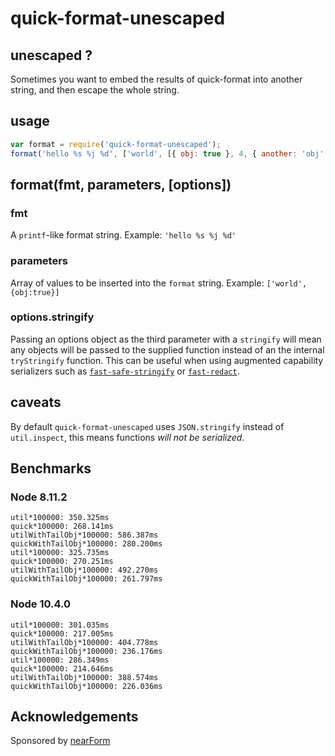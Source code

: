 # quick-format-unescaped

## unescaped ?

Sometimes you want to embed the results of quick-format into another string,
and then escape the whole string.

## usage

```js
var format = require('quick-format-unescaped');
format('hello %s %j %d', ['world', [{ obj: true }, 4, { another: 'obj' }]]);
```

## format(fmt, parameters, [options])

### fmt

A `printf`-like format string. Example: `'hello %s %j %d'`

### parameters

Array of values to be inserted into the `format` string. Example: `['world', {obj:true}]`

### options.stringify

Passing an options object as the third parameter with a `stringify` will mean
any objects will be passed to the supplied function instead of an the
internal `tryStringify` function. This can be useful when using augmented
capability serializers such as [`fast-safe-stringify`](http://github.com/davidmarkclements/fast-safe-stringify) or [`fast-redact`](http://github.com/davidmarkclements/fast-redact).

## caveats

By default `quick-format-unescaped` uses `JSON.stringify` instead of `util.inspect`, this means functions _will not be serialized_.

## Benchmarks

### Node 8.11.2

```
util*100000: 350.325ms
quick*100000: 268.141ms
utilWithTailObj*100000: 586.387ms
quickWithTailObj*100000: 280.200ms
util*100000: 325.735ms
quick*100000: 270.251ms
utilWithTailObj*100000: 492.270ms
quickWithTailObj*100000: 261.797ms
```

### Node 10.4.0

```
util*100000: 301.035ms
quick*100000: 217.005ms
utilWithTailObj*100000: 404.778ms
quickWithTailObj*100000: 236.176ms
util*100000: 286.349ms
quick*100000: 214.646ms
utilWithTailObj*100000: 388.574ms
quickWithTailObj*100000: 226.036ms
```

## Acknowledgements

Sponsored by [nearForm](http://www.nearform.com)
